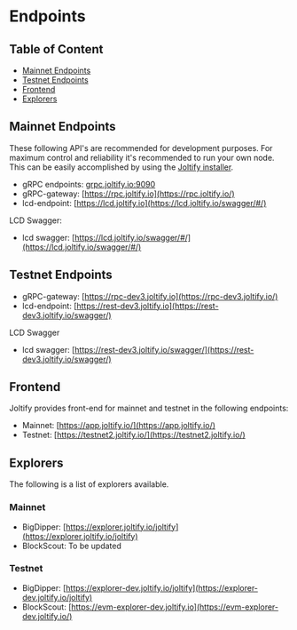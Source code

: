 # Endpoints

## Table of Content

* [Mainnet Endpoints](endpoints.md#mainnet-endpoints)
* [Testnet Endpoints](endpoints.md#testnet-endpoints)
* [Frontend](endpoints.md#frontend)
* [Explorers](endpoints.md#explorers)

## Mainnet Endpoints

These following API's are recommended for development purposes. For maximum control and reliability it's recommended to run your own node. This can be easily accomplished by using the [Joltify installer](nodes-and-validators/running-a-node/joltify-installer.md).

* gRPC endpoints: [grpc.joltify.io:9090](http://grpc.joltify.io:9090/)
* gRPC-gateway: [https://rpc.joltify.io](https://rpc.joltify.io/)
* lcd-endpoint: [https://lcd.joltify.io](https://lcd.joltify.io/swagger/#/)

LCD Swagger:

* lcd swagger: [https://lcd.joltify.io/swagger/#/](https://lcd.joltify.io/swagger/#/)

## Testnet Endpoints

* gRPC-gateway: [https://rpc-dev3.joltify.io](https://rpc-dev3.joltify.io/)
* lcd-endpoint: [https://rest-dev3.joltify.io](https://rest-dev3.joltify.io/swagger/)

LCD Swagger

* lcd swagger: [https://rest-dev3.joltify.io/swagger/](https://rest-dev3.joltify.io/swagger/)

## Frontend

Joltify provides front-end for mainnet and testnet in the following endpoints:

* Mainnet: [https://app.joltify.io/](https://app.joltify.io/)
* Testnet: [https://testnet2.joltify.io/](https://testnet2.joltify.io/)

## Explorers

The following is a list of explorers available.

### Mainnet

* BigDipper: [https://explorer.joltify.io/joltify](https://explorer.joltify.io/joltify)
* BlockScout: To be updated

### Testnet

* BigDipper: [https://explorer-dev.joltify.io/joltify](https://explorer-dev.joltify.io/joltify)
* BlockScout: [https://evm-explorer-dev.joltify.io](https://evm-explorer-dev.joltify.io/)

